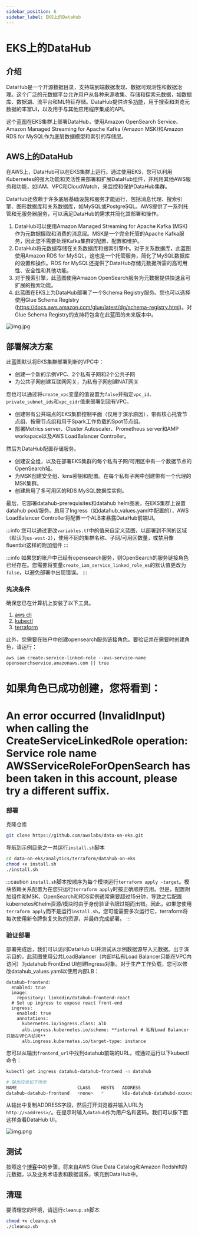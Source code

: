 ```yaml
---
sidebar_position: 6
sidebar_label: EKS上的DataHub
---
```

# EKS上的DataHub

## 介绍
DataHub是一个开源数据目录，支持端到端数据发现、数据可观测性和数据治理。这个广泛的元数据平台允许用户从各种来源收集、存储和探索元数据，如数据库、数据湖、流平台和ML特征存储。DataHub提供许多[功能](https://datahubproject.io/docs/features/)，用于搜索和浏览元数据的丰富UI，以及用于与其他应用程序集成的API。

这个[蓝图](https://github.com/awslabs/data-on-eks/tree/main/analytics/terraform/datahub-on-eks)在EKS集群上部署DataHub，使用Amazon OpenSearch Service、Amazon Managed Streaming for Apache Kafka (Amazon MSK)和Amazon RDS for MySQL作为底层数据模型和索引的存储层。

## AWS上的DataHub

在AWS上，DataHub可以在EKS集群上运行。通过使用EKS，您可以利用Kubernetes的强大功能和灵活性来部署和扩展DataHub组件，并利用其他AWS服务和功能，如IAM、VPC和CloudWatch，来监控和保护DataHub集群。

DataHub还依赖于许多底层基础设施和服务才能运行，包括消息代理、搜索引擎、图形数据库和关系数据库，如MySQL或PostgreSQL。AWS提供了一系列托管和无服务器服务，可以满足DataHub的需求并简化其部署和操作。

1. DataHub可以使用Amazon Managed Streaming for Apache Kafka (MSK)作为元数据摄取和消费的消息层。MSK是一个完全托管的Apache Kafka服务，因此您不需要处理Kafka集群的配置、配置和维护。
2. DataHub将元数据存储在关系数据库和搜索引擎中。对于关系数据库，此蓝图使用Amazon RDS for MySQL，这也是一个托管服务，简化了MySQL数据库的设置和操作。RDS for MySQL还提供了DataHub存储元数据所需的高可用性、安全性和其他功能。
3. 对于搜索引擎，此蓝图使用Amazon OpenSearch服务为元数据提供快速且可扩展的搜索功能。
4. 此蓝图在EKS上为DataHub部署了一个Schema Registry服务。您也可以选择使用Glue Schema Registry (https://docs.aws.amazon.com/glue/latest/dg/schema-registry.html)。对Glue Schema Registry的支持将包含在此蓝图的未来版本中。

![img.jpg](../../../../../../docs/blueprints/data-analytics/img/datahub-arch.jpg)

## 部署解决方案

此蓝图默认将EKS集群部署到新的VPC中：

- 创建一个新的示例VPC、2个私有子网和2个公共子网
- 为公共子网创建互联网网关，为私有子网创建NAT网关

您也可以通过将`create_vpc`变量的值设置为`false`并指定`vpc_id`、`private_subnet_ids`和`vpc_cidr`值来部署到现有VPC。

- 创建带有公共端点的EKS集群控制平面（仅用于演示原因），带有核心托管节点组、按需节点组和用于Spark工作负载的Spot节点组。
- 部署Metrics server、Cluster Autoscaler、Prometheus server和AMP workspace以及AWS LoadBalancer Controller。

然后为DataHub配置存储服务。

- 创建安全组，以及在部署EKS集群的每个私有子网/可用区中有一个数据节点的OpenSearch域。
- 为MSK创建安全组、kms密钥和配置。在每个私有子网中创建带有一个代理的MSK集群。
- 创建启用了多可用区的RDS MySQL数据库实例。

最后，它部署datahub-prerequisites和datahub helm图表，在EKS集群上设置datahub pod/服务。启用了Ingress（如datahub_values.yaml中配置的），AWS LoadBalancer Controller将配置一个ALB来暴露DataHub前端UI。

:::info
您可以通过更改`variables.tf`中的值来自定义蓝图，以部署到不同的区域（默认为`us-west-2`），使用不同的集群名称、子网/可用区数量，或禁用像fluentbit这样的附加组件
:::

:::info
如果您的账户中已经有opensearch服务，则OpenSearch的服务链接角色已经存在。您需要将变量`create_iam_service_linked_role_es`的默认值更改为`false`，以避免部署中出现错误。
:::

### 先决条件

确保您已在计算机上安装了以下工具。

1. [aws cli](https://docs.aws.amazon.com/cli/latest/userguide/install-cliv2.html)
2. [kubectl](https://Kubernetes.io/docs/tasks/tools/)
3. [terraform](https://learn.hashicorp.com/tutorials/terraform/install-cli)

此外，您需要在账户中创建opensearch服务链接角色。要验证并在需要时创建角色，请运行：
```
aws iam create-service-linked-role --aws-service-name opensearchservice.amazonaws.com || true
```

# 如果角色已成功创建，您将看到：
# An error occurred (InvalidInput) when calling the CreateServiceLinkedRole operation: Service role name AWSServiceRoleForOpenSearch has been taken in this account, please try a different suffix.

### 部署

克隆仓库

```bash
git clone https://github.com/awslabs/data-on-eks.git
```

导航到示例目录之一并运行`install.sh`脚本

```bash
cd data-on-eks/analytics/terraform/datahub-on-eks
chmod +x install.sh
./install.sh
```

:::caution
`install.sh`脚本按顺序为每个模块运行`terraform apply -target`。模块依赖关系配置为在您只运行`terraform apply`时按正确顺序应用。但是，配置附加组件和MSK、OpenSearch和RDS实例通常需要超过15分钟，导致之后配置kubernetes和helm资源/模块时由于身份验证令牌过期而出错。因此，如果您使用`terraform apply`而不是运行`install.sh`，您可能需要多次运行它，terraform将每次使用新令牌恢复失败的资源，并最终完成部署。
:::


### 验证部署

部署完成后，我们可以访问DataHub UI并测试从示例数据源导入元数据。出于演示目的，此蓝图使用公共LoadBalancer（内部#私有Load Balancer只能在VPC内访问）为datahub FrontEnd UI创建Ingress对象。对于生产工作负载，您可以修改datahub_values.yaml以使用内部LB：

```
datahub-frontend:
  enabled: true
  image:
    repository: linkedin/datahub-frontend-react
  # Set up ingress to expose react front-end
  ingress:
    enabled: true
    annotations:
      kubernetes.io/ingress.class: alb
      alb.ingress.kubernetes.io/scheme: **internal # 私有Load Balancer只能在VPC内访问**
      alb.ingress.kubernetes.io/target-type: instance
```

您可以从输出`frontend_url`中找到datahub前端的URL，或通过运行以下kubectl命令：

```sh
kubectl get ingress datahub-datahub-frontend -n datahub

# 输出应该如下所示
NAME                       CLASS    HOSTS   ADDRESS                                                                 PORTS   AGE
datahub-datahub-frontend   <none>   *       k8s-datahub-datahubd-xxxxxxxxxx-xxxxxxxxxx.<region>.elb.amazonaws.com   80      nn
```

从输出中复制ADDRESS字段，然后打开浏览器并输入URL为`http://<address>/`。在提示时输入`datahub`作为用户名和密码。我们可以像下面这样查看DataHub UI。

![img.png](../../../../../../docs/blueprints/data-analytics/img/datahub-ui.png)

## 测试

按照这个[博客](https://aws.amazon.com/blogs/big-data/part-2-deploy-datahub-using-aws-managed-services-and-ingest-metadata-from-aws-glue-and-amazon-redshift/)中的步骤，将来自AWS Glue Data Catalog和Amazon Redshift的元数据，以及业务术语表和数据谱系，填充到DataHub中。

## 清理

要清理您的环境，请运行`cleanup.sh`脚本

```bash
chmod +x cleanup.sh
./cleanup.sh
```
